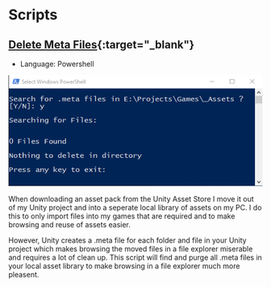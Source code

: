 # Scripts

## [Delete Meta Files](https://github.com/Fenris42/Delete_Meta_Files){:target="_blank"}
* Language: Powershell

![Delete_Meta_Files](assets/images/Delete_Meta_Files.PNG)

When downloading an asset pack from the Unity Asset Store I move it out of my Unity project and into a seperate local library of assets on my PC. I do this to only import files into my games that are required and to make browsing and reuse of assets easier.

However, Unity creates a .meta file for each folder and file in your Unity project which makes browsing the moved files in a file explorer miserable and requires a lot of clean up. This script will find and purge all .meta files in your local asset library to make browsing in a file explorer much more pleasent.
